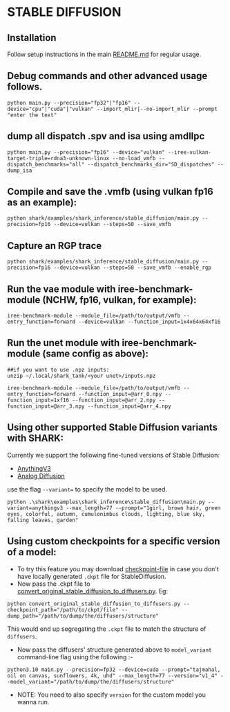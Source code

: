 # STABLE DIFFUSION

## Installation

Follow setup instructions in the main [README.md](https://github.com/nod-ai/SHARK#readme) for regular usage. 

## Debug commands and other advanced usage follows.

```shell
python main.py --precision="fp32"|"fp16" --device="cpu"|"cuda"|"vulkan" --import_mlir|--no-import_mlir --prompt "enter the text" 

```

## dump all dispatch .spv and isa using amdllpc

```shell
python main.py --precision="fp16" --device="vulkan" --iree-vulkan-target-triple=rdna3-unknown-linux --no-load_vmfb --dispatch_benchmarks="all" --dispatch_benchmarks_dir="SD_dispatches" --dump_isa
```

## Compile and save the .vmfb (using vulkan fp16 as an example):

```shell
python shark/examples/shark_inference/stable_diffusion/main.py --precision=fp16 --device=vulkan --steps=50 --save_vmfb
```

## Capture an RGP trace

```shell
python shark/examples/shark_inference/stable_diffusion/main.py --precision=fp16 --device=vulkan --steps=50 --save_vmfb --enable_rgp
```

## Run the vae module with iree-benchmark-module (NCHW, fp16, vulkan, for example):

```shell
iree-benchmark-module --module_file=/path/to/output/vmfb --entry_function=forward --device=vulkan --function_input=1x4x64x64xf16  
```

## Run the unet module with iree-benchmark-module (same config as above):
```shell
##if you want to use .npz inputs:
unzip ~/.local/shark_tank/<your unet>/inputs.npz

iree-benchmark-module --module_file=/path/to/output/vmfb --entry_function=forward --function_input=@arr_0.npy --function_input=1xf16 --function_input=@arr_2.npy --function_input=@arr_3.npy --function_input=@arr_4.npy  
```

## Using other supported Stable Diffusion variants with SHARK:

Currently we support the following fine-tuned versions of Stable Diffusion:
- [AnythingV3](https://huggingface.co/Linaqruf/anything-v3.0)
- [Analog Diffusion](https://huggingface.co/wavymulder/Analog-Diffusion)

use the flag `--variant=` to specify the model to be used.

```shell
python .\shark\examples\shark_inference\stable_diffusion\main.py --variant=anythingv3 --max_length=77 --prompt="1girl, brown hair, green eyes, colorful, autumn, cumulonimbus clouds, lighting, blue sky, falling leaves, garden"
```

## Using custom checkpoints for a specific version of a model:
* To try this feature you may download [checkpoint-file](https://huggingface.co/andite/anything-v4.0/resolve/main/anything-v4.0-pruned-fp32.ckpt) in case you don't have locally generated `.ckpt` file for StableDiffusion.
* Now pass the .ckpt file to [convert_original_stable_diffusion_to_diffusers.py](https://github.com/huggingface/diffusers/blob/main/scripts/convert_original_stable_diffusion_to_diffusers.py). Eg:
```shell
python convert_original_stable_diffusion_to_diffusers.py --checkpoint_path="/path/to/ckpt/file" --dump_path="/path/to/dump/the/diffusers/structure"
```
This would end up segregating the `.ckpt` file to match the structure of `diffusers`.
* Now pass the diffusers' structure generated above to `model_variant` command-line flag using the following :-
```shell
python3.10 main.py --precision=fp32 --device=cuda --prompt="tajmahal, oil on canvas, sunflowers, 4k, uhd" --max_length=77 --version="v1_4" --model_variant="/path/to/dump/the/diffusers/structure"
```
* NOTE: You need to also specify `version` for the custom model you wanna run.